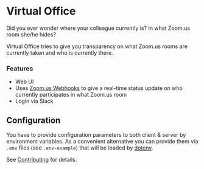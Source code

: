 Virtual Office
===============================

Did you ever wonder where your colleague currently is? In what Zoom.us room she/he hides?

Virtual Office tries to give you transparency on what Zoom.us rooms are currently taken and who is currently there.

### Features

* Web UI
* Uses [Zoom.us Webhooks](https://marketplace.zoom.us/docs/guides/tools-resources/webhooks) to give a real-time status update on who currently participates in what Zoom.us room
* Login via Slack

## Configuration

You have to provide configuration parameters to both client & server by environment variables.
As a convenient alternative you can provide them via `.env` files (see `.env-example`) that will be loaded by [dotenv](https://www.npmjs.com/package/dotenv).

See [Contributing](CONTRIBUTING.md) for details.
